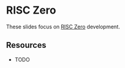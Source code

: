 # RISC Zero

These slides focus on [RISC Zero](https://www.risczero.com) development.

## Resources

- TODO
